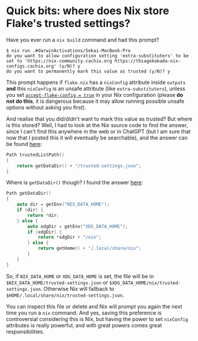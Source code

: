 # Quick bits: where does Nix store Flake's trusted settings?

Have you ever run a `nix build` command and had this prompt?

```
$ nix run .#darwinActivations/Sekai-MacBook-Pro
do you want to allow configuration setting 'extra-substituters' to be set to 'https://nix-community.cachix.org https://thiagokokada-nix-configs.cachix.org' (y/N)? y
do you want to permanently mark this value as trusted (y/N)? y
```

This prompt happens if `flake.nix` has a `nixConfig` attribute inside `outputs`
**and** this `nixConfig` is an unsafe attribute (like `extra-substituters`),
unless you set [`accept-flake-config =
true`](https://nix.dev/manual/nix/2.23/command-ref/conf-file#conf-accept-flake-config)
in your Nix configuration (please **do not do this**, it is dangerous because
it may allow running possible unsafe options without asking you first).

And realise that you did/didn't want to mark this value as trusted? But where
is this stored? Well, I had to look at the Nix source code to find the answer,
since I can't find this anywhere in the web or in ChatGPT (but I am sure that
now that I posted this it will eventually be searchable), and the answer can be
found
[here](https://github.com/NixOS/nix/blob/c116030605bf7fecd232d0ff3b6fe066f23e4620/src/libflake/flake/config.cc#L13-L16):

```c++
Path trustedListPath()
{
    return getDataDir() + "/trusted-settings.json";
}
```

Where is `getDataDir()` though? I found the answer
[here](https://github.com/NixOS/nix/blob/c116030605bf7fecd232d0ff3b6fe066f23e4620/src/libutil/users.cc#L52-L65):

```c++
Path getDataDir()
{
    auto dir = getEnv("NIX_DATA_HOME");
    if (dir) {
        return *dir;
    } else {
        auto xdgDir = getEnv("XDG_DATA_HOME");
        if (xdgDir) {
            return *xdgDir + "/nix";
        } else {
            return getHome() + "/.local/share/nix";
        }
    }
}
```

So, if `NIX_DATA_HOME` or `XDG_DATA_HOME` is set, the file will be in
`$NIX_DATA_HOME/trusted-settings.json` or
`$XDG_DATA_HOME/nix/trusted-settings.json`. Otherwise Nix will fallback to
`$HOME/.local/share/nix/trusted-settings.json`.

You can inspect this file or delete and Nix will prompt you again the next time
you run a `nix` command. And yes, saving this preference is controversial
considering this is Nix, but having the power to set `nixConfig` attributes is
really powerful, and with great powers comes great responsibilities.
